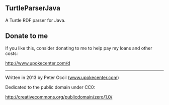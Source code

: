 TurtleParserJava
-------------------

A Turtle RDF parser for Java.

Donate to me
------------------
If you like this, consider donating to me to help pay my loans and other costs:

http://www.upokecenter.com/d

--------------------------------------------

Written in 2013 by Peter Occil (www.upokecenter.com)

Dedicated to the public domain under CC0:


http://creativecommons.org/publicdomain/zero/1.0/

